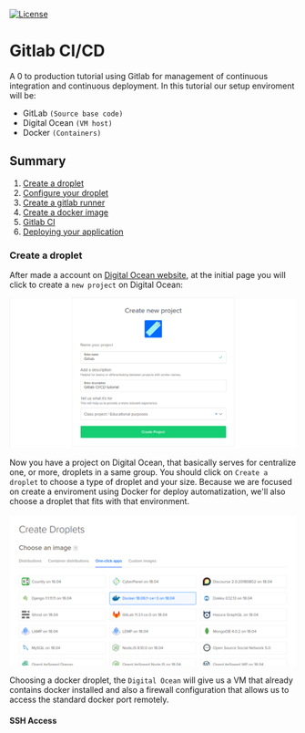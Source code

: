 [![License](https://img.shields.io/badge/License-Apache%202.0-blue.svg)](https://opensource.org/licenses/Apache-2.0)


# Gitlab CI/CD
A 0 to production tutorial using Gitlab for management of continuous integration and continuous deployment. In this tutorial our setup enviroment will be:
- GitLab `(Source base code)`
- Digital Ocean `(VM host)`
- Docker `(Containers)`

## Summary
1. [Create a droplet](#digital-ocean)
2. [Configure your droplet](#config)
3. [Create a gitlab runner](#runner)
4. [Create a docker image](#docker)
5. [Gitlab CI](#ci)
6. [Deploying your application](#deploy)

<div id='digital-ocean'/>

### Create a droplet

After made a account on [Digital Ocean website](https://www.digitalocean.com/), at the initial page you will click to create a `new project` on Digital Ocean:

![Projects page](img/project.png)

Now you have a project on Digital Ocean, that basically serves for centralize one, or more, droplets in a same group. You should click on `Create a droplet` to choose a type of droplet and your size. Because we are focused  on create a enviroment using Docker for deploy automatization, we'll also choose a droplet that fits with that environment.

![Docker droplet](img/docker-droplet.png)

Choosing a docker droplet, the `Digital Ocean` will give us a VM that already contains docker installed and also a firewall configuration that allows us to access the standard docker port remotely.

#### SSH Access





